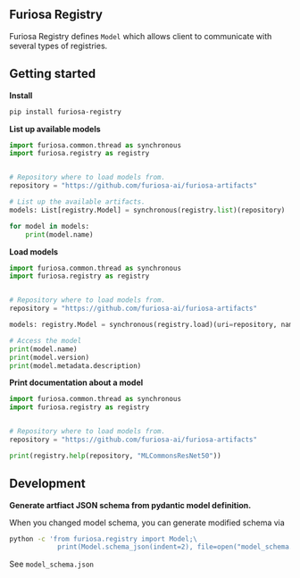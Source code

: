 Furiosa Registry
----------------

Furiosa Registry defines `Model` which allows client to communicate with several types of registries.

## Getting started

**Install**

```sh
pip install furiosa-registry
```

**List up available models**

```python
import furiosa.common.thread as synchronous
import furiosa.registry as registry


# Repository where to load models from.
repository = "https://github.com/furiosa-ai/furiosa-artifacts"

# List up the available artifacts.
models: List[registry.Model] = synchronous(registry.list)(repository)

for model in models:
    print(model.name)
```

**Load models**

```python
import furiosa.common.thread as synchronous
import furiosa.registry as registry


# Repository where to load models from.
repository = "https://github.com/furiosa-ai/furiosa-artifacts"

models: registry.Model = synchronous(registry.load)(uri=repository, name="MLCommonsResNet50")

# Access the model
print(model.name)
print(model.version)
print(model.metadata.description)
```

**Print documentation about a model**

```python
import furiosa.common.thread as synchronous
import furiosa.registry as registry


# Repository where to load models from.
repository = "https://github.com/furiosa-ai/furiosa-artifacts"

print(registry.help(repository, "MLCommonsResNet50"))
```

## Development

**Generate artfiact JSON schema from pydantic model definition.**

When you changed model schema, you can generate modified schema via

```sh
python -c 'from furiosa.registry import Model;\
            print(Model.schema_json(indent=2), file=open("model_schema.json", "w"))'
```

See `model_schema.json`
